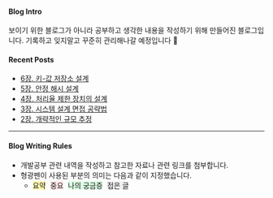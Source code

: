 #### Blog Intro
보이기 위한 블로그가 아니라 공부하고 생각한 내용을 작성하기 위해 만들어진 블로그입니다. 기록하고 잊지말고 꾸준히 관리해나갈 예정입니다 🙂

#### Recent Posts
+ [6장. 키-값 저장소 설계](https://ilpyo-yang.github.io/cs/2023/04/13/CS_large_scale_system_design.html#6장-키-값-저장소-설계)
+ [5장. 안정 해시 설계](https://ilpyo-yang.github.io/cs/2023/04/13/CS_large_scale_system_design.html#5장-안정-해시-설계)
+ [4장. 처리율 제한 장치의 설계](https://ilpyo-yang.github.io/cs/2023/04/13/CS_large_scale_system_design.html#4장-처리율-제한-장치의-설계)
+ [3장. 시스템 설계 면접 공략법](https://ilpyo-yang.github.io/cs/2023/04/13/CS_large_scale_system_design.html#3장-시스템-설계-면접-공략법)
+ [2장. 개략적인 규모 추정](https://ilpyo-yang.github.io/cs/2023/04/13/CS_large_scale_system_design.html#2장-개략적인-규모-추정)

<!--
#### Blog Contents

<div style="margin: 10px 0 20px 0">
  <span style="border-radius:3px; background-color:#FFE6E6; padding:3px 5px; margin-bottom: 5px; font-weight:bold;">Basic</span>
  <br>
  <div style="margin: 10px 40px">
    <span onclick="location.href='/cs/2023/04/13/CS.html'" style="border-radius:3px; background-color:#fff5b1; padding:3px 5px; cursor:pointer; margin-right:5px;">CS</span>
    <span onclick="location.href='/web/2023/04/13/Web.html'" style="border-radius:3px; background-color:#fff5b1; padding:3px 5px; cursor:pointer; margin-right:5px;">Web</span>
    <span onclick="location.href='/cs/2023/04/14/Architecture.html'" style="border-radius:3px; background-color:#fff5b1; padding:3px 5px; cursor:pointer; margin-right:5px;">Architecture</span>
    <span onclick="location.href='/test/2023/05/05/Test.html'" style="border-radius:3px; background-color:#fff5b1; padding:3px 5px; cursor:pointer; margin-right:5px;">Test</span>
  </div>  
</div>

<div style="margin-bottom: 20px">
  <span style="border-radius:3px; background-color:#FFE6E6; padding:3px 5px; margin-bottom: 5px; font-weight:bold;">Backend</span>
  <br>
  <div style="margin: 10px 40px">
    <span onclick="location.href='/spring/2023/04/14/Spring.html'" style="border-radius:3px; background-color:#fff5b1; padding:3px 5px; cursor:pointer; margin-right:5px;">Spring</span>
    <span onclick="location.href='/spring/2023/04/15/JPA.html'" style="border-radius:3px; background-color:#fff5b1; padding:3px 5px; cursor:pointer; margin-right:5px;">JPA</span>
    <span onclick="location.href='/java/2023/04/30/Java.html'" style="border-radius:3px; background-color:#fff5b1; padding:3px 5px; cursor:pointer; margin-right:5px;">Java</span>
    <span onclick="location.href='/kotlin/2023/05/02/Kotlin.html'" style="border-radius:3px; background-color:#fff5b1; padding:3px 5px; cursor:pointer; margin-right:5px;">Kotlin</span>
    <span onclick="location.href='/python/2023/05/03/Python.html'" style="border-radius:3px; background-color:#fff5b1; padding:3px 5px; cursor:pointer; margin-right:5px;">Python</span>
    <span onclick="location.href='/server/2023/05/04/Server.html'" style="border-radius:3px; background-color:#fff5b1; padding:3px 5px; cursor:pointer; margin-right:5px;">Server</span>
  </div>
</div>

<div style="margin-bottom: 20px">
  <span style="border-radius:3px; background-color:#FFE6E6; padding:3px 5px; margin-bottom: 5px; font-weight:bold;">DevOps</span>
  <br>
  <div style="margin: 10px 40px">
    <span onclick="location.href='/devops/2023/05/08/AWS.html'" style="border-radius:3px; background-color:#fff5b1; padding:3px 5px; cursor:pointer; margin-right:5px;">AWS</span>
  </div>
</div>

<div style="margin-bottom: 20px">
  <span style="border-radius:3px; background-color:#FFE6E6; padding:3px 5px; margin-bottom: 5px; font-weight:bold;">Front</span>
</div>

<div style="margin-bottom: 20px">
  <span style="border-radius:3px; background-color:#FFE6E6; padding:3px 5px; margin-bottom: 5px; font-weight:bold;">Tools</span>
  <br>
  <div style="margin: 10px 40px">
    <span onclick="location.href='/tool/2023/05/08/GitHub.html'" style="border-radius:3px; background-color:#fff5b1; padding:3px 5px; cursor:pointer; margin-right:5px;">Github</span>
    <span onclick="location.href='/tool/2023/05/08/IntelliJ.html'" style="border-radius:3px; background-color:#fff5b1; padding:3px 5px; cursor:pointer; margin-right:5px;">IntelliJ</span>
  </div>
</div>

<div style="margin-bottom: 20px">
  <span style="border-radius:3px; background-color:#FFE6E6; padding:3px 5px; margin-bottom: 5px; font-weight:bold;">AI</span>
  <br>
  <div style="margin: 10px 40px">
    <span onclick="location.href='/ai/2023/05/09/ML.html'" style="border-radius:3px; background-color:#fff5b1; padding:3px 5px; cursor:pointer; margin-right:5px;">ML</span>
  </div>
</div>

<br>
-->

****

#### Blog Writing Rules
+ 개발공부 관련 내역을 작성하고 참고한 자료나 관련 링크를 첨부합니다.
+ 형광펜이 사용된 부분의 의미는 다음과 같이 지정했습니다.
  + <span style="background-color:#fff5b1; margin-right:5px">요약</span>
    <span style="background-color:#FFE6E6; margin-right:5px">중요</span>
    <span style="background-color:#DCFFE4; margin-right:5px">나의 궁금증</span>
    <span style="background-color:#f0f0f0; margin-right:5px">접은 글</span>